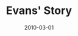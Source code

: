 ---
layout: media
category: media
title: "Evans' Story"
date: 2010-03-01
description: "Evans shares his story of freedom."
tag: 
 - fear
video: "http://s3.amazonaws.com/crossroads-media/other-media/video/EvansInterview.mp4"
video-poster: "http://s3.amazonaws.com/crossroads-media/images/EvansInterview-still.jpg"
---